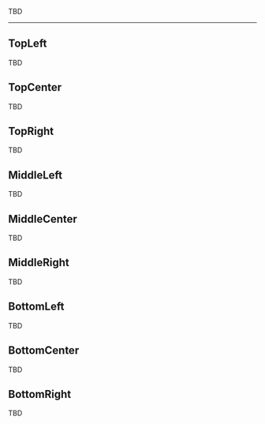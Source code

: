 TBD

___

## TopLeft

TBD

## TopCenter

TBD

## TopRight

TBD

## MiddleLeft

TBD

## MiddleCenter

TBD

## MiddleRight

TBD

## BottomLeft

TBD

## BottomCenter

TBD

## BottomRight

TBD